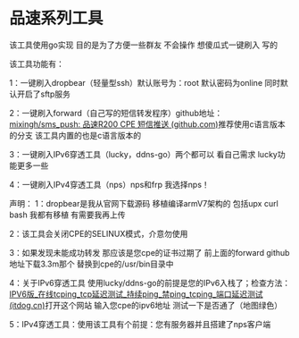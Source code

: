 # 品速系列工具

该工具使用go实现 目的是为了方便一些群友 不会操作 想傻瓜式一键刷入 写的

该工具功能有：

1：一键刷入dropbear（轻量型ssh）默认账号为：root 默认密码为online 同时默认开启了sftp服务

2：一键刷入forward（自己写的短信转发程序）github地址：[mixingh/sms_push: 品速R200 CPE 短信推送 (github.com)](https://github.com/mixingh/sms_push/tree/master)推荐使用c语言版本的分支 该工具内置的也是c语言版本的

3：一键刷入IPv6穿透工具（lucky，ddns-go）两个都可以 看自己需求 lucky功能更多一些

4：一键刷入IPv4穿透工具（nps）nps和frp 我选择nps！



声明：
1：dropbear是我从官网下载源码 移植编译armV7架构的 包括upx curl bash 我都有移植 有需要我再上传

2：该工具会关闭CPE的SELINUX模式，介意勿使用

3：如果发现未能成功转发 那应该是您cpe的证书过期了 前上面的forward github地址下载3.3m那个 替换到cpe的/usr/bin目录中

4：关于IPv6穿透工具 使用lucky/ddns-go的前提是您的IPv6入栈了；检查方法：[IPV6版_在线tcping_tcp延迟测试_持续ping_禁ping_tcping_端口延迟测试 (itdog.cn)](https://www.itdog.cn/tcping_ipv6)打开这个网站 输入您cpe的ipv6地址 测试一下是否通了（地图绿色）

5：IPv4穿透工具：使用该工具有个前提：您有服务器并且搭建了nps客户端
